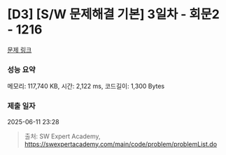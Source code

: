 # [D3] [S/W 문제해결 기본] 3일차 - 회문2 - 1216 

[문제 링크](https://swexpertacademy.com/main/code/problem/problemDetail.do?contestProbId=AV14Rq5aABUCFAYi) 

### 성능 요약

메모리: 117,740 KB, 시간: 2,122 ms, 코드길이: 1,300 Bytes

### 제출 일자

2025-06-11 23:28



> 출처: SW Expert Academy, https://swexpertacademy.com/main/code/problem/problemList.do